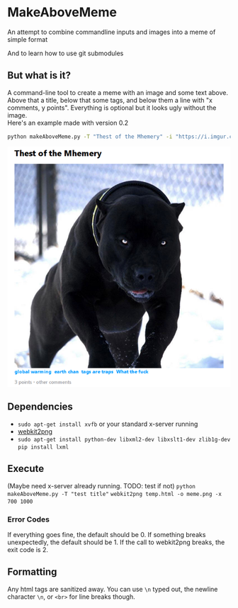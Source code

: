 # MakeAboveMeme
An attempt to combine commandline inputs and images into a meme of simple format

And to learn how to use git submodules
## But what is it?
A command-line tool to create a meme with an image and some text above. Above that a title, below that some tags, and below them a line with "x comments, y points". Everything is optional but it looks ugly without the image.  
Here's an example made with version 0.2
```bash
python makeAboveMeme.py -T "Thest of the Mhemery" -i "https://i.imgur.com/Y3w71er.jpg" --tag "global warming" --tag "earth chan" --tag "tags are traps" --tag "What the fuck" -c "other" -p 3
```
![invisible john cena](./docs/meme.png)

## Dependencies
* `sudo apt-get install xvfb` or your standard x-server running
* [webkit2png](https://stackoverflow.com/a/48537053/2550406)
* `sudo apt-get install python-dev libxml2-dev libxslt1-dev zlib1g-dev`
  `pip install lxml`

## Execute
(Maybe need x-server already running. TODO: test if not)
`python makeAboveMeme.py -T "test title"`
`webkit2png temp.html -o meme.png -x 700 1000`

### Error Codes
If everything goes fine, the default should be 0.
If something breaks unexpectedly, the default should be 1.
If the call to webkit2png breaks, the exit code is 2.

## Formatting
Any html tags are sanitized away. You can use `\n` typed out, the newline character `\n`, or `<br>` for line breaks though.
